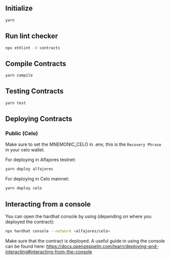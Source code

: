 ## Initialize

```bash
yarn
```

## Run lint checker

```bash
npx ethlint -d contracts
```


## Compile Contracts

```bash
yarn compile
```

## Testing Contracts

```bash
yarn test
```

## Deploying Contracts


### Public (Celo)

Make sure to set the MNEMONIC_CELO in .env, this is the `Recovery Phrase` in your celo wallet.

For deploying in Alfajores testnet:

```bash
yarn deploy alfajores
```

For deploying in Celo mainnet:

```bash
yarn deploy celo
```

## Interacting from a console

You can open the hardhat console by using (depending on where you deployed the contract):

```bash
npx hardhat console --network <alfajores/celo>
```

Make sure that the contract is deployed. A useful guide in using the console can be found here: https://docs.openzeppelin.com/learn/deploying-and-interacting#interacting-from-the-console

